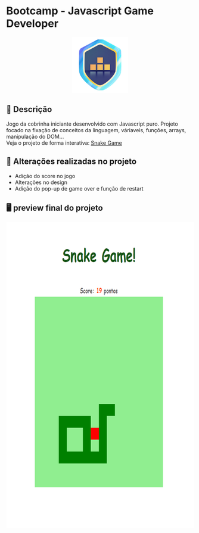 # Bootcamp - Javascript Game Developer

<p align="center">
  <img src="https://raw.githubusercontent.com/kevenalves/Dio-Javascript-Game-Developer/main/logo.png" width="150" height="150"/>
</p>

## 🚀 Descrição
Jogo da cobrinha iniciante desenvolvido com Javascript puro.
Projeto focado na fixação de conceitos da linguagem, váriaveis, funções, arrays, manipulação do DOM...
<br />
Veja o projeto de forma interativa: [Snake Game](https://snake-game-kev.netlify.app/)

## 🔧 Alterações realizadas no projeto
 - Adição do score no jogo
 - Alterações no design
 - Adição do pop-up de game over e função de restart

## 🖥️ preview final do projeto

<p align="center">
  <img src="demo.png" width="750" height="822"/>
</p>
